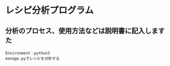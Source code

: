 ﻿# レシピ分析プログラム

## 分析のプロセス、使用方法などは説明書に記入しますた

```
Environment：python3 
manage.pyでレシピを分析する

```

## 


